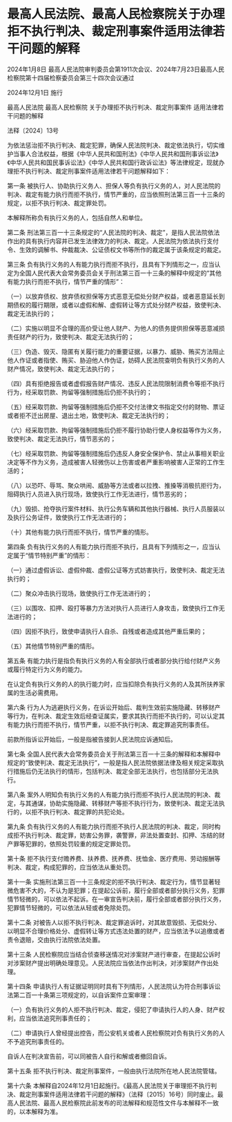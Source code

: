 # 最高人民法院、最高人民检察院关于办理拒不执行判决、裁定刑事案件适用法律若干问题的解释

2024年1月8日 最高人民法院审判委员会第1911次会议、2024年7月23日最高人民检察院第十四届检察委员会第三十四次会议通过

2024年12月1日 施行

<!-- INFO END -->

最高人民法院 最高人民检察院 关于办理拒不执行判决、裁定刑事案件 适用法律若干问题的解释

法释〔2024〕13号

为依法惩治拒不执行判决、裁定犯罪，确保人民法院判决、裁定依法执行，切实维护当事人合法权益，根据《中华人民共和国刑法》《中华人民共和国刑事诉讼法》《中华人民共和国民事诉讼法》《中华人民共和国行政诉讼法》等法律规定，现就办理拒不执行判决、裁定刑事案件适用法律若干问题解释如下：

第一条 被执行人、协助执行义务人、担保人等负有执行义务的人，对人民法院的判决、裁定有能力执行而拒不执行，情节严重的，应当依照刑法第三百一十三条的规定，以拒不执行判决、裁定罪处罚。

本解释所称负有执行义务的人，包括自然人和单位。

第二条 刑法第三百一十三条规定的“人民法院的判决、裁定”，是指人民法院依法作出的具有执行内容并已发生法律效力的判决、裁定。人民法院为依法执行支付令、生效的调解书、仲裁裁决、公证债权文书等所作的裁定属于该条规定的裁定。

第三条 负有执行义务的人有能力执行而拒不执行，且具有下列情形之一，应当认定为全国人民代表大会常务委员会关于刑法第三百一十三条的解释中规定的“其他有能力执行而拒不执行，情节严重的情形”：

（一）以放弃债权、放弃债权担保等方式恶意无偿处分财产权益，或者恶意延长到期债权的履行期限，或者以虚假和解、虚假转让等方式处分财产权益，致使判决、裁定无法执行的；

（二）实施以明显不合理的高价受让他人财产、为他人的债务提供担保等恶意减损责任财产的行为，致使判决、裁定无法执行的；

（三）伪造、毁灭、隐匿有关履行能力的重要证据，以暴力、威胁、贿买方法阻止他人作证或者指使、贿买、胁迫他人作伪证，妨碍人民法院查明负有执行义务的人财产情况，致使判决、裁定无法执行的；

（四）具有拒绝报告或者虚假报告财产情况、违反人民法院限制消费令等拒不执行行为，经采取罚款、拘留等强制措施后仍拒不执行的；

（五）经采取罚款、拘留等强制措施后仍拒不交付法律文书指定交付的财物、票证或者拒不迁出房屋、退出土地，致使判决、裁定无法执行的；

（六）经采取罚款、拘留等强制措施后仍拒不履行协助行使人身权益等作为义务，致使判决、裁定无法执行，情节恶劣的；

（七）经采取罚款、拘留等强制措施后仍违反人身安全保护令、禁止从事相关职业决定等不作为义务，造成被害人轻微伤以上伤害或者严重影响被害人正常的工作生活的；

（八）以恐吓、辱骂、聚众哄闹、威胁等方法或者以拉拽、推搡等消极抗拒行为，阻碍执行人员进入执行现场，致使执行工作无法进行，情节恶劣的；

（九）毁损、抢夺执行案件材料、执行公务车辆和其他执行器械、执行人员服装以及执行公务证件，致使执行工作无法进行的；

（十）其他有能力执行而拒不执行，情节严重的情形。

第四条 负有执行义务的人有能力执行而拒不执行，且具有下列情形之一，应当认定属于“情节特别严重”的情形：

（一）通过虚假诉讼、虚假仲裁、虚假公证等方式妨害执行，致使判决、裁定无法执行的；

（二）聚众冲击执行现场，致使执行工作无法进行的；

（三）以围攻、扣押、殴打等暴力方法对执行人员进行人身攻击，致使执行工作无法进行的；

（四）因拒不执行，致使申请执行人自杀、自残或者造成其他严重后果的；

（五）其他情节特别严重的情形。

第五条 有能力执行是指负有执行义务的人有全部执行或者部分执行给付财产义务或履行特定行为义务的能力。

在认定负有执行义务的人的执行能力时，应当扣除负有执行义务的人及其所扶养家属的生活必需费用。

第六条 行为人为逃避执行义务，在诉讼开始后、裁判生效前实施隐藏、转移财产等行为，在判决、裁定生效后经查证属实，要求其执行而拒不执行的，可以认定其有能力执行而拒不执行，情节严重，以拒不执行判决、裁定罪追究刑事责任。

前款所指诉讼开始后，一般是指被告接到人民法院应诉通知后。

第七条 全国人民代表大会常务委员会关于刑法第三百一十三条的解释和本解释中规定的“致使判决、裁定无法执行”，一般是指人民法院依据法律及相关规定采取执行措施后仍无法执行的情形，包括判决、裁定全部无法执行，也包括部分无法执行。

第八条 案外人明知负有执行义务的人有能力执行而拒不执行人民法院的判决、裁定，与其通谋，协助实施隐藏、转移财产等拒不执行行为，致使判决、裁定无法执行的，以拒不执行判决、裁定罪的共犯论处。

第九条 负有执行义务的人有能力执行而拒不执行人民法院的判决、裁定，同时构成拒不执行判决、裁定罪，妨害公务罪，袭警罪，非法处置查封、扣押、冻结的财产罪等犯罪的，依照处罚较重的规定定罪处罚。

第十条 拒不执行支付赡养费、扶养费、抚养费、抚恤金、医疗费用、劳动报酬等判决、裁定，构成犯罪的，应当依法从重处罚。

第十一条 实施刑法第三百一十三条规定的拒不执行判决、裁定行为，情节显著轻微危害不大的，不认为是犯罪；在提起公诉前，履行全部或者部分执行义务，犯罪情节轻微的，可以依法不起诉。在一审宣告判决前，履行全部或者部分执行义务，犯罪情节轻微的，可以依法从轻或者免除处罚。

第十二条 对被告人以拒不执行判决、裁定罪追诉时，对其故意毁损、无偿处分、以明显不合理价格处分、虚假转让等方式违法处置的财产，应当依法予以追缴或者责令退赔，交由执行法院依法处置。

第十三条 人民检察院应当结合侦查移送情况对涉案财产进行审查，在提起公诉时对涉案财产提出明确处理意见。人民法院应当依法作出判决，对涉案财产作出处理。

第十四条 申请执行人有证据证明同时具有下列情形，人民法院认为符合刑事诉讼法第二百一十条第三项规定的，以自诉案件立案审理：

（一）负有执行义务的人拒不执行判决、裁定，侵犯了申请执行人的人身、财产权利，应当依法追究刑事责任的；

（二）申请执行人曾经提出控告，而公安机关或者人民检察院对负有执行义务的人不予追究刑事责任的。

自诉人在判决宣告前，可以同被告人自行和解或者撤回自诉。

第十五条 拒不执行判决、裁定刑事案件，一般由执行法院所在地人民法院管辖。

第十六条 本解释自2024年12月1日起施行。《最高人民法院关于审理拒不执行判决、裁定刑事案件适用法律若干问题的解释》（法释〔2015〕16号）同时废止。最高人民法院、最高人民检察院此前发布的司法解释和规范性文件与本解释不一致的，以本解释为准。